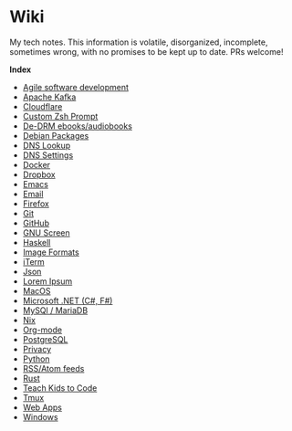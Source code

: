 # Wiki

My tech notes. This information is volatile, disorganized, incomplete, sometimes wrong, with no promises to be kept up to date. PRs welcome!

**Index**

<!--index-->
- [Agile software development](agile.md)
- [Apache Kafka](kafka.md)
- [Cloudflare](cloudflare.md)
- [Custom Zsh Prompt](zshrc-prompt.md)
- [De-DRM ebooks/audiobooks](dedrm.md)
- [Debian Packages](debian-packages-deb.md)
- [DNS Lookup](dns-lookup.md)
- [DNS Settings](dns-settings.md)
- [Docker](docker.md)
- [Dropbox](dropbox.md)
- [Emacs](emacs.md)
- [Email](email.md)
- [Firefox](firefox.md)
- [Git](git.md)
- [GitHub](github.md)
- [GNU Screen](gnu-screen.md)
- [Haskell](haskell.md)
- [Image Formats](image-formats.md)
- [iTerm](iterm.md)
- [Json](json.md)
- [Lorem Ipsum](lorem-ipsum.md)
- [MacOS](macos.md)
- [Microsoft .NET (C#, F#)](dotnet.md)
- [MySQl / MariaDB](mysql.md)
- [Nix](nix.md)
- [Org-mode](org-mode.md)
- [PostgreSQL](postgresql.md)
- [Privacy](privacy.md)
- [Python](python.md)
- [RSS/Atom feeds](rss-feeds.md)
- [Rust](rust.md)
- [Teach Kids to Code](teach-kids.md)
- [Tmux](tmux.md)
- [Web Apps](web-apps.md)
- [Windows](windows.md)
<!--/index-->
